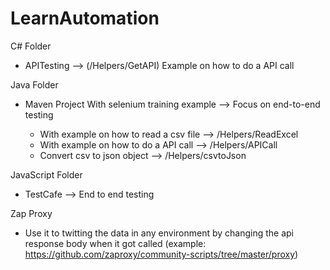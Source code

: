# LearnAutomation

C# Folder
- APITesting --> (/Helpers/GetAPI)
  Example on how to do a API call

Java Folder
- Maven Project 
  With selenium training example --> Focus on end-to-end testing
  
  - With example on how to read a csv file --> /Helpers/ReadExcel
  - With example on how to do a API call  --> /Helpers/APICall
  - Convert csv to json object --> /Helpers/csvtoJson

JavaScript Folder
- TestCafe --> End to end testing 

Zap Proxy
 - Use it to twitting the data in any environment by changing the api response body when it got called (example: https://github.com/zaproxy/community-scripts/tree/master/proxy)
